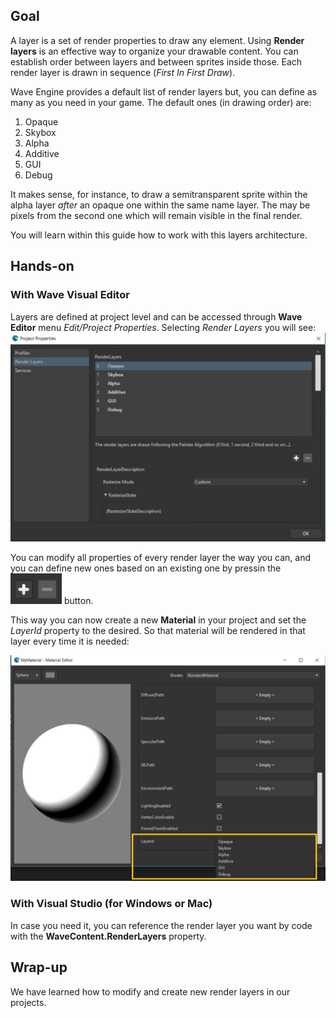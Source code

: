 ## Goal

A layer is a set of render properties to draw any element. Using **Render layers** is an effective way to organize your drawable content. You can establish order between layers and between sprites inside those. Each render layer is drawn in sequence (_First In First Draw_).

Wave Engine provides a default list of render layers but, you can define as many as you need in your game. The default ones (in drawing order) are:
 1. Opaque
 2. Skybox
 3. Alpha
 4. Additive
 5. GUI
 6. Debug

It makes sense, for instance, to draw a semitransparent sprite within the alpha layer _after_ an opaque one within the same name layer. The may be pixels from the second one which will remain visible in the final render.

You will learn within this guide how to work with this layers architecture.

## Hands-on

### With Wave Visual Editor

Layers are defined at project level and can be accessed through **Wave Editor** menu *Edit/Project Properties*. Selecting *Render Layers* you will see:
 ![](images/RenderLayers/RenderLayersDefinition.jpg)

You can modify all properties of every render layer the way you can, and you can define new ones based on an existing one by pressin the ![](images/RenderLayers/addRenderLayer.jpg)  button.

This way you can now create a new **Material** in your project and set the _LayerId_ property to the desired. So that material will be rendered in that layer every time it is needed:

![](images/RenderLayers/material.jpg)
 
### With Visual Studio (for Windows or Mac)

In case you need it, you can reference the render layer you want by code with the **WaveContent.RenderLayers** property.

## Wrap-up

We have learned how to modify and create new render layers in our projects.